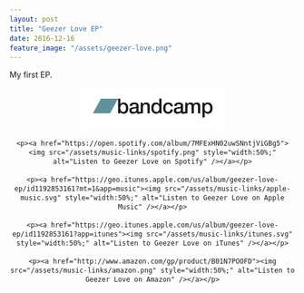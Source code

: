 ```yaml
---
layout: post
title: "Geezer Love EP"
date: 2016-12-16
feature_image: "/assets/geezer-love.png"
---
```

My first EP.

<div style="text-align:center;">
    <p><a href="https://spencertweedy.bandcamp.com/album/geezer-love"><img src="/assets/music-links/bandcamp.png" style="width:50%;" alt="Listen to Geezer Love on Bandcamp" /></a></p>

    <p><a href="https://open.spotify.com/album/7MFExHN02uwSNntjViGBg5"><img src="/assets/music-links/spotify.png" style="width:50%;" alt="Listen to Geezer Love on Spotify" /></a></p>

    <p><a href="https://geo.itunes.apple.com/us/album/geezer-love-ep/id1192853161?mt=1&app=music"><img src="/assets/music-links/apple-music.svg" style="width:50%;" alt="Listen to Geezer Love on Apple Music" /></a></p>

    <p><a href="https://geo.itunes.apple.com/us/album/geezer-love-ep/id1192853161?app=itunes"><img src="/assets/music-links/itunes.svg" style="width:50%;" alt="Listen to Geezer Love on iTunes" /></a></p>

    <p><a href="http://www.amazon.com/gp/product/B01N7POOFD"><img src="/assets/music-links/amazon.png" style="width:50%;" alt="Listen to Geezer Love on Amazon" /></a></p>
</div>
